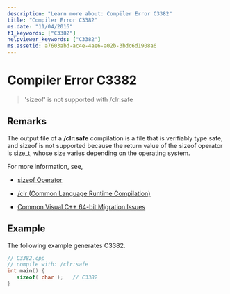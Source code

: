 ```yaml
---
description: "Learn more about: Compiler Error C3382"
title: "Compiler Error C3382"
ms.date: "11/04/2016"
f1_keywords: ["C3382"]
helpviewer_keywords: ["C3382"]
ms.assetid: a7603abd-ac4e-4ae6-a02b-3bdc6d1908a6
---
```

# Compiler Error C3382

> 'sizeof' is not supported with /clr:safe

## Remarks

The output file of a **/clr:safe** compilation is a file that is verifiably type safe, and sizeof is not supported because the return value of the sizeof operator is size_t, whose size varies depending on the operating system.

For more information, see,

- [sizeof Operator](../../cpp/sizeof-operator.md)

- [/clr (Common Language Runtime Compilation)](../../build/reference/clr-common-language-runtime-compilation.md)

- [Common Visual C++ 64-bit Migration Issues](../../build/common-visual-cpp-64-bit-migration-issues.md)

## Example

The following example generates C3382.

```cpp
// C3382.cpp
// compile with: /clr:safe
int main() {
   sizeof( char );   // C3382
}
```
